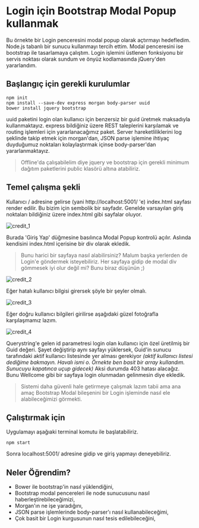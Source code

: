 # Login için Bootstrap Modal Popup kullanmak

Bu örnekte bir Login penceresini modal popup olarak açtırmayı hedefledim. Node.js tabanlı bir sunucu kullanmayı tercih ettim. Modal penceresini ise bootstrap ile tasarlamaya çalıştım. Login işlemini üstlenen fonksiyonu bir servis noktası olarak sundum ve önyüz kodlamasında jQuery'den yararlandım.

## Başlangıç için gerekli kurulumlar

```
npm init
npm install --save-dev express morgan body-parser uuid
bower install jquery bootstrap
```
uuid paketini login olan kullanıcı için benzersiz bir guid üretmek maksadıyla kullanmaktayız. express bildiğiniz üzere REST taleplerini karşılamak ve routing işlemleri için yararlanacağımız paket. Server hareketliliklerini log şeklinde takip etmek için morgan'dan, JSON parse işlemine ihtiyaç duyduğumuz noktaları kolaylaştırmak içinse body-parser'dan yararlanmaktayız.

>Offline'da çalışabilelim diye jquery ve bootstrap için gerekli minimum dağıtım paketlerini public klasörü altına atabiliriz.

## Temel çalışma şekli

Kullanıcı / adresine gelirse (yani http://localhost:5001/ 'e) index.html sayfası render edilir. Bu bizim için sembolik bir sayfadır. Genelde varsayılan giriş noktaları bildiğiniz üzere index.html gibi sayfalar oluyor.

![credit_1](credit_1.png)

Burada 'Giriş Yap' düğmesine basılınca Modal Popup kontrolü açılır. Aslında kendisini index.html içerisine bir div olarak ekledik. 

>Bunu harici bir sayfaya nasıl alabilirsiniz? Malum başka yerlerden de Login'e göndermek isteyebiliriz. Her sayfaya gidip de modal div gömmesek iyi olur değil mi? Bunu biraz düşünün ;)

![credit_2](credit_2.png)

Eğer hatalı kullanıcı bilgisi girersek şöyle bir şeyler olmalı.

![credit_3](credit_3.png)

Eğer doğru kullanıcı bilgileri girilirse aşağıdaki güzel fotoğrafla karşılaşmamız lazım.

![credit_4](credit_4.png)

Querystring'e gelen id parametresi login olan kullanıcı için özel üretilmiş bir Guid değeri. Şayet değiştirip aynı sayfayı yüklersek, Guid'in sunucu tarafındaki aktif kullanıcı listesinde yer alması gerekiyor _(aktif kullanıcı listesi dediğime bakmayın. Havalı ismi o. Örnekte ben basit bir array kullandım. Sunucuyu kapatınca uçup gidecek)_ Aksi durumda 403 hatası alacağız. Bunu Wellcome gibi bir sayfaya login olunmadan gelinmesin diye ekledik.

>Sistemi daha güvenli hale getirmeye çalışmak lazım tabii ama ana amaç Bootstrap Modal bileşenini bir Login işleminde nasıl ele alabileceğimizi görmekti.

## Çalıştırmak için

Uygulamayı aşağıaki terminal komutu ile başlatabiliriz.

```
npm start
```

Sonra localhost:5001/ adresine gidip ve giriş yapmayı deneyebiliriz.

## Neler Öğrendim?

- Bower ile bootstrap'in nasıl yüklendiğini,
- Bootstrap modal pencereleri ile node sunucusunu nasıl haberleştirebileceğimizi,
- Morgan'ın ne işe yaradığını,
- JSON parse işlemlerinde body-parser'ı nasıl kullanabileceğimi,
- Çok basit bir Login kurgusunun nasıl tesis edilebileceğini,